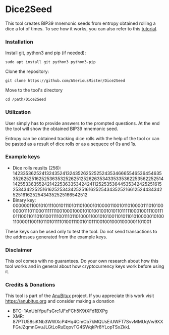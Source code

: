 # Dice2Seed
This tool creates BIP39 mnemonic seeds from entropy obtained rolling a dice a lot of times.
To see how it works, you can also refer to this [tutorial](https://anubitux.org/how-to-generate-a-mnemonic-seed-with-anubitux-and-a-dice/).

### Installation
Install git, python3 and pip (if needed):
```
sudo apt install git python3 python3-pip
```
Clone the repository:
```
git clone https://github.com/ASeriousMister/Dice2Seed
```
Move to the tool's directory
```
cd /path/Dice2Seed
```

### Utilization
User simply has to provide answers to the prompted questions.
At the end the tool will show the obtained BIP39 mnemonic seed.

Entropy can be obtained tracking dice rolls with the help of the tool or can be pasted as a result of dice rolls or as a sequece of 0s and 1s.

### Example keys
- Dice rolls reuslts (256): 1423353625241324352413243526252525243534666554653645463535262525162525363532526251252626353433533536225356225251414255336355242142253633534242411252535364453534242525161525343422525161625253434252516162525434352521661252443434252516162525434352525166542512
- Binary key: 0000001100101011100101110101101000101000011001011010000111010100000011101100011111110010001000101010010010101101111100010011100111011100110110101001111001110110100011001010100110101101010000010100110000110011011010111101001110010101110010010001000001101001

These keys can be used only to test the tool. Do not send transactions to the addresses generated from the example keys.

### Disclaimer
This ool comes with no guarantees. Do your own research about how this tool works and in general about how cryptocurrency keys work before using it.

### Credits & Donations
This tool is part of the [AnuBitux](https://anubitux.org) project. 
If you appreciate this work visit https://anubitux.org and consider making a donation
- BTC: 1AnUbiYpuFsGrc1JFxFCh5K9tXFd1BXPg
- XMR: 87PTU58siKNb3WWXcP4Hq4CmCb7kMQUsEiUWFT7SvvMMUqVw9XXFGrJZqmnGvuJLGtLoRuEqovTG4SWqkPr8YLopTSxZkkL
